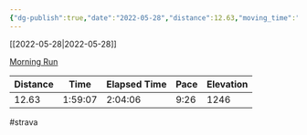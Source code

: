 ```yaml
---
{"dg-publish":true,"date":"2022-05-28","distance":12.63,"moving_time":"1:59:07","elapsed_time":"2:04:06","pace":"9:26","total_elevation_gain":1246,"url":"https://www.strava.com/activities/7218420316","permalink":"/01-personal/strava/2022-05-28-morning-run/","dgPassFrontmatter":true}
---
```



[[2022-05-28\|2022-05-28]]

[Morning Run](https://www.strava.com/activities/7218420316)

| Distance | Time    | Elapsed Time | Pace | Elevation |
| -------- | ------- | ------------ | ---- | --------- |
| 12.63    | 1:59:07 | 2:04:06      | 9:26 | 1246      |




#strava
